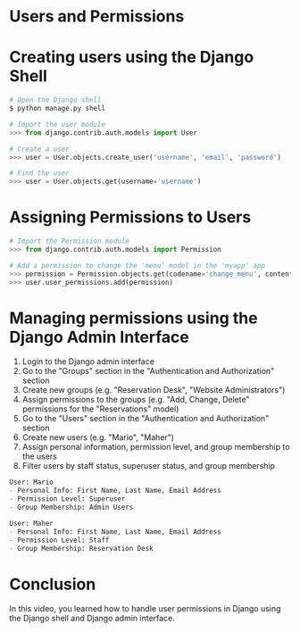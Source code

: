 # Users and Permissions

# Creating users using the Django Shell

```python
# Open the Django shell
$ python manage.py shell

# Import the user module
>>> from django.contrib.auth.models import User

# Create a user
>>> user = User.objects.create_user('username', 'email', 'password')

# Find the user
>>> user = User.objects.get(username='username')
```

# Assigning Permissions to Users

```python
# Import the Permission module
>>> from django.contrib.auth.models import Permission

# Add a permission to change the 'menu' model in the 'myapp' app
>>> permission = Permission.objects.get(codename='change_menu', content_type__app_label='myapp')
>>> user.user_permissions.add(permission)
```

# Managing permissions using the Django Admin Interface

1. Login to the Django admin interface
2. Go to the "Groups" section in the "Authentication and Authorization" section
3. Create new groups (e.g. "Reservation Desk", "Website Administrators")
4. Assign permissions to the groups (e.g. "Add, Change, Delete" permissions for the "Reservations" model)
5. Go to the "Users" section in the "Authentication and Authorization" section
6. Create new users (e.g. "Mario", "Maher")
7. Assign personal information, permission level, and group membership to the users
8. Filter users by staff status, superuser status, and group membership

```python
User: Mario
- Personal Info: First Name, Last Name, Email Address
- Permission Level: Superuser
- Group Membership: Admin Users

User: Maher
- Personal Info: First Name, Last Name, Email Address
- Permission Level: Staff
- Group Membership: Reservation Desk
```

# Conclusion

In this video, you learned how to handle user permissions in Django using the Django shell and Django admin interface.